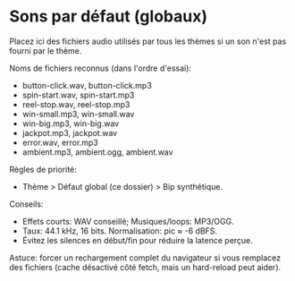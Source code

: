 # Sons par défaut (globaux)

Placez ici des fichiers audio utilisés par tous les thèmes si un son n'est pas fourni par le thème.

Noms de fichiers reconnus (dans l'ordre d'essai):

- button-click.wav, button-click.mp3
- spin-start.wav, spin-start.mp3
- reel-stop.wav, reel-stop.mp3
- win-small.mp3, win-small.wav
- win-big.mp3, win-big.wav
- jackpot.mp3, jackpot.wav
- error.wav, error.mp3
- ambient.mp3, ambient.ogg, ambient.wav

Règles de priorité:
- Thème > Défaut global (ce dossier) > Bip synthétique.

Conseils:
- Effets courts: WAV conseillé; Musiques/loops: MP3/OGG.
- Taux: 44.1 kHz, 16 bits. Normalisation: pic ≈ -6 dBFS.
- Évitez les silences en début/fin pour réduire la latence perçue.

Astuce: forcer un rechargement complet du navigateur si vous remplacez des fichiers (cache désactivé côté fetch, mais un hard-reload peut aider).
